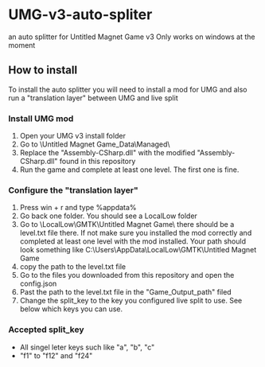# UMG-v3-auto-spliter
an auto splitter for Untitled Magnet Game v3
Only works on windows at the moment

## How to install
To install the auto splitter you will need to install a mod for UMG and also run a "translation layer" between UMG and live split
### Install UMG mod
1. Open your UMG v3 install folder
2. Go to \Untitled Magnet Game_Data\Managed\
3. Replace the "Assembly-CSharp.dll" with the modified "Assembly-CSharp.dll" found in this repository
4. Run the game and complete at least one level. The first one is fine.

### Configure the "translation layer"
1. Press win + r and type %appdata%
2. Go back one folder. You should see a LocalLow folder
3. Go to \LocalLow\GMTK\Untitled Magnet Game\ there should be a level.txt file there. If not make sure you installed the mod correctly and completed at least one level with the mod installed. Your path should look something like C:\Users<userName>\AppData\LocalLow\GMTK\Untitled Magnet Game
4. copy the path to the level.txt file
5. Go to the files you downloaded from this repository and open the config.json
6. Past the path to the level.txt file in the "Game_Output_path" filed
7. Change the split_key to the key you configured live split to use. See below which keys you can use.

### Accepted split_key
* All singel leter keys such like "a", "b", "c"
* "f1" to "f12" and "f24"
